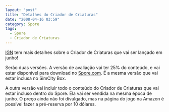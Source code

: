 ```yaml
---
layout: "post"
title: "Detalhes do Criador de Criaturas"
date: "2008-04-16 03:59"
category: Spore
tags:
  - Spore
  - Criador de Criaturas
---
```


[IGN](http://pc.ign.com/articles/866/866966p1.html) tem mais detalhes sobre o Criador de Criaturas que vai ser lançado em junho!

Serão duas versões. A versão de avaliação vai ter 25% do conteúdo, e vai estar disponível para download no [Spore.com](http://www.spore.com/). É a mesma versão que vai estar inclusa no SimCity Box.

A outra versão vai incluir todo o conteúdo do Criador de Criaturas que vai estar incluso dentro do Spore. Ela vai ser vendida na mesma época de junho. O preço ainda não foi divulgado, mas na página do jogo na Amazon é possível fazer a pré-reserva por 10 dólares.
